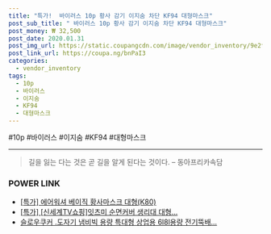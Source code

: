 ```yaml
--- 
title: "특가!  바이러스 10p 황사 감기 이지숨 차단 KF94 대형마스크" 
post_sub_title: " 바이러스 10p 황사 감기 이지숨 차단 KF94 대형마스크" 
post_money: ₩ 32,500 
post_date: 2020.01.31 
post_img_url: https://static.coupangcdn.com/image/vendor_inventory/9e2f/19f1fa766ca4e991367c274ad5691ef82ae16100bc66cb605859352a4177.jpg 
post_link_url: https://coupa.ng/bnPaI3 
categories: 
  - vendor_inventory 
tags: 
  - 10p 
  - 바이러스 
  - 이지숨 
  - KF94 
  - 대형마스크 
--- 
```

  #10p #바이러스 #이지숨 #KF94 #대형마스크 
<hr> 

> 길을 잃는 다는 것은 곧 길을 알게 된다는 것이다. – 동아프리카속담 


### POWER LINK

* <a href="https://blog.naver.com/santokki14/221788979226" target="_blank">[특가] 에어워셔 베이직 황사마스크 대형(K80)</a>
* <a href="https://blog.naver.com/an0733/221787073439" target="_blank">[특가] [신세계TV쇼핑]잇츠미 순면커버 생리대 대형...</a>
* <a href="https://blog.naver.com/an0733/221785731117" target="_blank">슬로우쿠커 .도자기 냄비빅 용량 특대형 상업용 6l8l용량 전기뚝배...</a>

